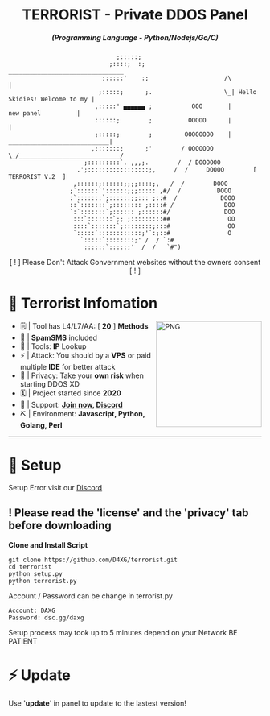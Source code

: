 <h1 align="center">TERRORIST - Private DDOS Panel</h1>
<h5 align="center">(Programming Language - Python/Nodejs/Go/C)</h5>

                                  ;:::::;
                                ;::::;  :;                        ________________________________
                              ;:::::'    :;                     /\                               |
                             ;:::::;      ;.                    \_| Hello Skidies! Welcome to my |
                            ,:::::' ▄▄▄▄▄▄ ;           OOO       |            new panel          |
                            ::::::;        ;          OOOOO      |                               |
                            ;:::::;        ;         OOOOOOOO    |   ____________________________|
                           ,;::::::;      ;'        / OOOOOOO     \_/____________________________/
                         ;:::::::::`. ,,,;.        /  / DOOOOOO
                       .';:::::::::::::::::;,     /  /     DOOOO        [  TERRORIST V.2  ]
                      ,::::::;::::::;;;;::::;,   /  /        DOOO
                     ;`::::::`'::::::;;;::::: ,#/  /          DOOO
                     :`:::::::`;::::::;;::: ;::#  /            DOOO
                     ::`:::::::`;:::::::: ;::::# /              DOO
                     `:`:::::::`;:::::: ;::::::#/               DOO
                      :::`:::::::`;; ;:::::::::##                OO
                      ::::`:::::::`;::::::::;:::#                OO
                      `:::::`::::::::::::;'`:;::#                O
                        `:::::`::::::::;' /  / `:#
                         ::::::`:::::;'  /  /   `#")
                         
<p align="center">[ ! ] Please Don't Attack Gonvernment websites without the owners consent [ ! ]</p>

# 📰 Terrorist Infomation

<img align="right" width=210px alt="PNG" src="https://media.discordapp.net/attachments/1126029184871976970/1198629189851553913/terrorist.png?ex=65bf996c&is=65ad246c&hm=c56518670b02b5dfaa7aa4cd870a86b498390b2b7513833bfd3a0c3a222808ec&=&format=png&width=500&height=597" />


-   🗒️ | Tool has L4/L7/AA: [ **20** ] **Methods**
-   🌟 | **SpamSMS** included
-   👀 | Tools: **IP** Lookup
-   ⚡ | Attack: You should by a **VPS** or paid multiple **IDE** for better attack
-   🔐 | Privacy: Take your **own risk** when starting DDOS XD
-   🗓️ | Project started since **2020**
-   🔗 | Support: **[Join now](https://t.me/daxgstress), [Discord](https://dsc.gg/daxg)**
-   ⛏️ | Environment: **Javascript, Python, Golang, Perl**
<hr>

# 📖 Setup

Setup Error visit our [Discord](https://dsc.gg/daxg)

## ! Please read the 'license' and the 'privacy' tab before downloading
**Clone and Install Script**

```shell script
git clone https://github.com/D4XG/terrorist.git
cd terrorist
python setup.py
python terrorist.py
```
Account / Password can be change in terrorist.py
```shell script
Account: DAXG
Password: dsc.gg/daxg
```
Setup process may took up to 5 minutes depend on your Network
BE PATIENT

# ⚡ Update

Use '**update**' in panel to update to the lastest version!
